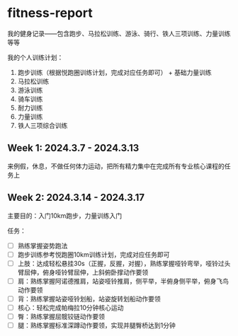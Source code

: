 # fitness-report
我的健身记录——包含跑步、马拉松训练、游泳、骑行、铁人三项训练、力量训练等等

我的个人训练计划：
1. 跑步训练（根据悦跑圈训练计划，完成对应任务即可） + 基础力量训练
2. 马拉松训练
3. 游泳训练
4. 骑车训练
5. 耐力训练
6. 力量训练
7. 铁人三项综合训练

## Week 1: 2024.3.7 - 2024.3.13
来例假，休息，不做任何体力运动，把所有精力集中在完成所有专业核心课程的任务上

## Week 2: 2024.3.14 - 2024.3.17
主要目的：入门10km跑步，力量训练入门

任务：
- [ ] 熟练掌握姿势跑法
- [ ] 跑步训练参考悦跑圈10km训练计划，完成对应任务即可
- [ ] 上肢：达成轻松悬挂30s（正握，反握，对握），熟练掌握哑铃弯举，哑铃过头臂屈伸，俯身哑铃臂屈伸，上斜俯卧撑动作要领
- [ ] 肩：熟练掌握阿诺德推肩，站姿哑铃推肩，侧平举，半俯身侧平举，俯身飞鸟动作要领
- [ ] 背：熟练掌握站姿哑铃划船，站姿旋转划船动作要领
- [ ] 核心：轻松完成帕梅拉10分钟核心运动
- [ ] 臀：熟练掌握屈髋铰链动作要领
- [ ] 腿：熟练掌握标准深蹲动作要领，实现并腿臀桥达到1分钟
